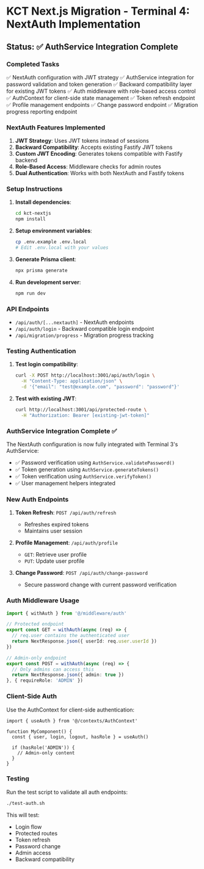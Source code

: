 # KCT Next.js Migration - Terminal 4: NextAuth Implementation

## Status: ✅ AuthService Integration Complete

### Completed Tasks
✅ NextAuth configuration with JWT strategy
✅ AuthService integration for password validation and token generation
✅ Backward compatibility layer for existing JWT tokens
✅ Auth middleware with role-based access control
✅ AuthContext for client-side state management
✅ Token refresh endpoint
✅ Profile management endpoints
✅ Change password endpoint
✅ Migration progress reporting endpoint

### NextAuth Features Implemented

1. **JWT Strategy**: Uses JWT tokens instead of sessions
2. **Backward Compatibility**: Accepts existing Fastify JWT tokens
3. **Custom JWT Encoding**: Generates tokens compatible with Fastify backend
4. **Role-Based Access**: Middleware checks for admin routes
5. **Dual Authentication**: Works with both NextAuth and Fastify tokens

### Setup Instructions

1. **Install dependencies**:
   ```bash
   cd kct-nextjs
   npm install
   ```

2. **Setup environment variables**:
   ```bash
   cp .env.example .env.local
   # Edit .env.local with your values
   ```

3. **Generate Prisma client**:
   ```bash
   npx prisma generate
   ```

4. **Run development server**:
   ```bash
   npm run dev
   ```

### API Endpoints

- `/api/auth/[...nextauth]` - NextAuth endpoints
- `/api/auth/login` - Backward compatible login endpoint
- `/api/migration/progress` - Migration progress tracking

### Testing Authentication

1. **Test login compatibility**:
   ```bash
   curl -X POST http://localhost:3001/api/auth/login \
     -H "Content-Type: application/json" \
     -d '{"email": "test@example.com", "password": "password"}'
   ```

2. **Test with existing JWT**:
   ```bash
   curl http://localhost:3001/api/protected-route \
     -H "Authorization: Bearer [existing-jwt-token]"
   ```

### AuthService Integration Complete ✅

The NextAuth configuration is now fully integrated with Terminal 3's AuthService:
- ✅ Password verification using `AuthService.validatePassword()`
- ✅ Token generation using `AuthService.generateTokens()`
- ✅ Token verification using `AuthService.verifyToken()`
- ✅ User management helpers integrated

### New Auth Endpoints

1. **Token Refresh**: `POST /api/auth/refresh`
   - Refreshes expired tokens
   - Maintains user session

2. **Profile Management**: `/api/auth/profile`
   - `GET`: Retrieve user profile
   - `PUT`: Update user profile

3. **Change Password**: `POST /api/auth/change-password`
   - Secure password change with current password verification

### Auth Middleware Usage

```typescript
import { withAuth } from '@/middleware/auth'

// Protected endpoint
export const GET = withAuth(async (req) => {
  // req.user contains the authenticated user
  return NextResponse.json({ userId: req.user.userId })
})

// Admin-only endpoint
export const POST = withAuth(async (req) => {
  // Only admins can access this
  return NextResponse.json({ admin: true })
}, { requireRole: 'ADMIN' })
```

### Client-Side Auth

Use the AuthContext for client-side authentication:

```tsx
import { useAuth } from '@/contexts/AuthContext'

function MyComponent() {
  const { user, login, logout, hasRole } = useAuth()
  
  if (hasRole('ADMIN')) {
    // Admin-only content
  }
}
```

### Testing

Run the test script to validate all auth endpoints:

```bash
./test-auth.sh
```

This will test:
- Login flow
- Protected routes
- Token refresh
- Password change
- Admin access
- Backward compatibility